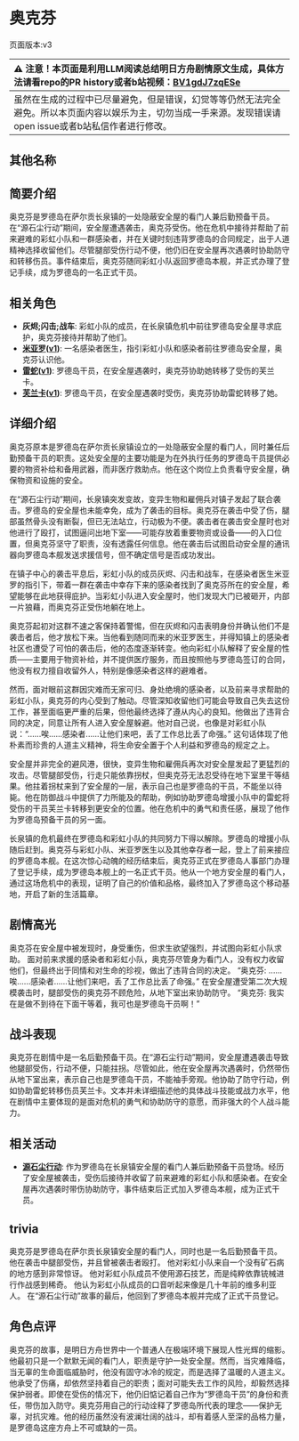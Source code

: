 # 奥克芬
页面版本:v3
 

| :warning: 注意！本页面是利用LLM阅读总结明日方舟剧情原文生成，具体方法请看repo的PR history或者b站视频：[BV1gdJ7zqESe](https://www.bilibili.com/video/BV1gdJ7zqESe/)         |
|:----------------------------|
| 虽然在生成的过程中已尽量避免，但是错误，幻觉等等仍然无法完全避免。所以本页面内容以娱乐为主，切勿当成一手来源。发现错误请open issue或者b站私信作者进行修改。|



## 其他名称

## 简要介绍
奥克芬是罗德岛在萨尔贡长泉镇的一处隐蔽安全屋的看门人兼后勤预备干员。在“源石尘行动”期间，安全屋遭遇袭击，奥克芬受伤。他在危机中接待并帮助了前来避难的彩虹小队和一群感染者，并在关键时刻违背罗德岛的合同规定，出于人道精神选择收留他们。尽管腿部受伤行动不便，他仍旧在安全屋再次遇袭时协助防守和转移伤员。事件结束后，奥克芬随同彩虹小队返回罗德岛本舰，并正式办理了登记手续，成为罗德岛的一名正式干员。
## 相关角色
-   **灰烬;闪击;战车**: 彩虹小队的成员，在长泉镇危机中前往罗德岛安全屋寻求庇护，奥克芬接待并帮助了他们。
-   **[米亚罗](extended_char_mi_ya_luo.md)([v1](../chars/extended_char_mi_ya_luo.md))**: 一名感染者医生，指引彩虹小队和感染者前往罗德岛安全屋，奥克芬认识他。
-   **[雷蛇](char_107_liskam.md)([v1](../chars/char_107_liskam.md))**: 罗德岛干员，在安全屋遇袭时，奥克芬协助她转移了受伤的芙兰卡。
-   **[芙兰卡](char_106_franka.md)([v1](../chars/char_106_franka.md))**: 罗德岛干员，在安全屋遇袭时受伤，奥克芬协助雷蛇转移了她。
## 详细介绍
奥克芬原本是罗德岛在萨尔贡长泉镇设立的一处隐蔽安全屋的看门人，同时兼任后勤预备干员的职责。这处安全屋的主要功能是为在外执行任务的罗德岛干员提供必要的物资补给和备用武器，而非医疗救助点。他在这个岗位上负责看守安全屋，确保物资和设施的安全。

在“源石尘行动”期间，长泉镇突发变故，变异生物和雇佣兵对镇子发起了联合袭击。罗德岛的安全屋也未能幸免，成为了袭击的目标。奥克芬在袭击中受了伤，腿部虽然骨头没有断裂，但已无法站立，行动极为不便。袭击者在袭击安全屋时也对他进行了殴打，试图逼问出地下室——可能存放着重要物资或设备——的入口位置，但奥克芬坚守了职责，没有透露任何信息。他在袭击后试图启动安全屋的通讯器向罗德岛本舰发送求援信号，但不确定信号是否成功发出。

在镇子中心的袭击平息后，彩虹小队的成员灰烬、闪击和战车，在感染者医生米亚罗的指引下，带着一群在袭击中幸存下来的感染者找到了奥克芬所在的安全屋，希望能够在此地获得庇护。当彩虹小队进入安全屋时，他们发现大门已被砸开，内部一片狼藉，而奥克芬正受伤地躺在地上。

奥克芬起初对这群不速之客保持着警惕，但在灰烬和闪击表明身份并确认他们不是袭击者后，他才放松下来。当他看到随同而来的米亚罗医生，并得知镇上的感染者社区也遭受了可怕的袭击后，他的态度逐渐转变。他向彩虹小队解释了安全屋的性质——主要用于物资补给，并不提供医疗服务，而且按照他与罗德岛签订的合同，他没有权力擅自收留外人，特别是像感染者这样的避难者。

然而，面对眼前这群因灾难而无家可归、身处绝境的感染者，以及前来寻求帮助的彩虹小队，奥克芬的内心受到了触动。尽管深知收留他们可能会导致自己失去这份工作，甚至面临更严重的后果，但他最终选择了遵从内心的良知。他做出了违背合同的决定，同意让所有人进入安全屋躲避。他对自己说，也像是对彩虹小队说：“......唉......感染者......让他们来吧，丢了工作总比丢了命强。” 这句话体现了他朴素而珍贵的人道主义精神，将生命安全置于个人利益和罗德岛的规定之上。

安全屋并非完全的避风港，很快，变异生物和雇佣兵再次对安全屋发起了更猛烈的攻击。尽管腿部受伤，行走只能依靠拐杖，但奥克芬无法忍受待在地下室里干等结果。他拄着拐杖来到了安全屋的一层，表示自己也是罗德岛的干员，不能坐以待毙。他在防御战斗中提供了力所能及的帮助，例如协助罗德岛增援小队中的雷蛇将受伤的干员芙兰卡转移到更安全的位置。他在危机中的勇气和责任感，展现了他作为罗德岛预备干员的另一面。

长泉镇的危机最终在罗德岛和彩虹小队的共同努力下得以解除。罗德岛的增援小队随后赶到。奥克芬与彩虹小队、米亚罗医生以及其他幸存者一起，登上了前来接应的罗德岛本舰。在这次惊心动魄的经历结束后，奥克芬正式在罗德岛人事部门办理了登记手续，成为罗德岛本舰上的一名正式干员。他从一个地方安全屋的看门人，通过这场危机中的表现，证明了自己的价值和品格，最终加入了罗德岛这个移动基地，开启了新的生活篇章。
## 剧情高光
奥克芬在安全屋中被发现时，身受重伤，但求生欲望强烈，并试图向彩虹小队求助。
面对前来求援的感染者和彩虹小队，奥克芬尽管身为看门人，没有权力收留他们，但最终出于同情和对生命的珍视，做出了违背合同的决定。
“奥克芬: ......唉......感染者......让他们来吧，丢了工作总比丢了命强。”
在安全屋遭受第二次大规模袭击时，腿部受伤的奥克芬不顾危险，从地下室出来协助防守。
“奥克芬: 我实在是做不到待在下面干等着，我可也是罗德岛干员啊！”
## 战斗表现
奥克芬在剧情中是一名后勤预备干员。在“源石尘行动”期间，安全屋遭遇袭击导致他腿部受伤，行动不便，只能拄拐。尽管如此，他在安全屋再次遇袭时，仍然带伤从地下室出来，表示自己也是罗德岛干员，不能袖手旁观。他协助了防守行动，例如协助雷蛇转移伤员芙兰卡。文本并未详细描述他的具体战斗技能或战力水平，他在剧情中主要体现的是面对危机的勇气和协助防守的意愿，而非强大的个人战斗能力。
## 相关活动
-   **[源石尘行动](../stories/act17d0.md)**: 作为罗德岛在长泉镇安全屋的看门人兼后勤预备干员登场。经历了安全屋被袭击，受伤后接待并收留了前来避难的彩虹小队和感染者。在安全屋再次遇袭时带伤协助防守，事件结束后正式加入罗德岛本舰，成为正式干员。
## trivia
奥克芬是罗德岛在萨尔贡长泉镇安全屋的看门人，同时也是一名后勤预备干员。
他在袭击中腿部受伤，并且曾被袭击者殴打。
他对彩虹小队来自一个没有矿石病的地方感到非常惊讶。
他对彩虹小队成员不使用源石技艺，而是纯粹依靠铳械进行作战感到稀奇。
他认为彩虹小队成员的口音听起来像是几十年前的维多利亚人。
在“源石尘行动”故事的最后，他回到了罗德岛本舰并完成了正式干员登记。
## 角色点评
奥克芬的故事，是明日方舟世界中一个普通人在极端环境下展现人性光辉的缩影。他最初只是一个默默无闻的看门人，职责是守护一处安全屋。然而，当灾难降临，当无辜的生命面临威胁时，他没有固守冰冷的规定，而是选择了温暖的人道主义。他承受了伤痛，却依然坚持着自己的职责；面对可能失去工作的风险，却毅然选择保护弱者。即使在受伤的情况下，他仍旧惦记着自己作为“罗德岛干员”的身份和责任，带伤加入防守。奥克芬用自己的行动诠释了罗德岛所代表的理念——保护无辜，对抗灾难。他的经历虽然没有波澜壮阔的战斗，却有着感人至深的品格力量，是罗德岛这座方舟上不可或缺的一员。